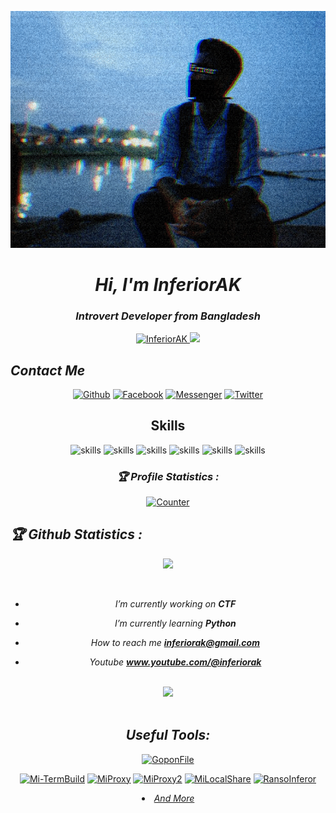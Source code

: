 <p align="center"><img src="inferiorak.gif" /></p>
<h1 align="center"><i>Hi, I'm InferiorAK</i></h1>
<h3 align="center"><i>Introvert Developer from Bangladesh</i></h3>

<p align="center">
  <a href="https://github.com/InferiorAK">
<!--<img height="165" src="https://github-readme-stats.vercel.app/api?username=inferiorak&show_icons=true&include_all_commits=true&theme=react&cache_seconds=3200&hide_border=true" />-->
    <img src="https://github-readme-stats.vercel.app/api?username=InferiorAK&show_icons=true&theme=gotham" alt="InferiorAK" />
  </a>
  <a href="https://github.com/InferiorAK">
     <img src="https://github-readme-stats.vercel.app/api/top-langs/?username=InferiorAK&layout=compact&bg_color=151515&text_color=fff&card_width=445&title_color=fff">
  </a>
</p>

## <i>Contact Me</i>
<div align="center">
  
  [![Github](https://img.shields.io/badge/Github-InferiorAK-orange?style=for-the-badge&logo=github)](https://github.com/InferiorAK)
  [![Facebook](https://img.shields.io/badge/Facebook-InferiorAK-red?style=for-the-badge&logo=facebook)](https://www.facebook.com/InferiorAK)
  [![Messenger](https://img.shields.io/badge/Chat-Messenger-blue?style=for-the-badge&logo=messenger)](https://m.me/InferiorAK)
  [![Twitter](https://img.shields.io/badge/Twitter-InferiorAK-skyblue?style=for-the-badge&logo=twitter)](https://www.twitter.com/InferiorAK)
  
<div>

## Skills
<div align="center">
  
  ![skills](https://img.shields.io/badge/python-3670A0?style=for-the-badge&logo=python&logoColor=ffdd54)
  ![skills](https://img.shields.io/badge/Cprogramming-%2300599C.svg?style=for-the-badge&logo=c&logoColor=white)
  ![skills](https://img.shields.io/badge/Bash-%23121011.svg?style=for-the-badge&logo=gnu-bash&logoColor=white)
  ![skills](https://img.shields.io/badge/Linux-FCC624?style=for-the-badge&logo=linux&logoColor=black)
  ![skills](https://img.shields.io/badge/html5-%23E34F26.svg?style=for-the-badge&logo=html5&logoColor=white)
  ![skills](https://img.shields.io/badge/css3-%231572B6.svg?style=for-the-badge&logo=css3&logoColor=white)
  
</div>

<h3 align="center"><b><i>🏆 Profile Statistics :</i></b></h3>
<p align="center">
  <a href="https://github.com/inferiorak">
   <img height="25" title="Counter" src="https://komarev.com/ghpvc/?username=InferiorAK&color=blueviolet&style=flat-square">
  </a>
</p>

<h2 align="left"><i>🏆 Github Statistics :</i></b></h2>
<p align="center">
  <a href="https://github.com/inferiorak"><img width=550 src="https://github-profile-trophy.vercel.app/?username=InferiorAK&theme=dracula&no-frame=true&title=Followers,Stars,Commit,Repository,Issues"/></a>
</p>
<br>

<i>

- I’m currently working on **CTF**

- I’m currently learning **Python**

- How to reach me **inferiorak@gmail.com**

- Youtube **www.youtube.com/@inferiorak**
  
</i>
 
<br>
<center><img src="https://metrics.lecoq.io/inferiorak?template=classic&achievements=1&achievements.threshold=C&achievements.secrets=true&achievements.display=compact&achievements.limit=0&config.timezone=Asia%2FDhaka"></center>
<br>

## <i>Useful Tools:</i>

<p align="center">
  <a href="https://github.com/InferiorAK/GoponFile"><img title="GoponFile" src="https://github-readme-stats.vercel.app/api/pin/?username=InferiorAK&repo=GoponFile&theme=vision-friendly-dark"></a>
<p align="center">
  <a href="https://github.com/InferiorAK/Mi-TermBuild"><img title="Mi-TermBuild" src="https://github-readme-stats.vercel.app/api/pin/?username=InferiorAK&repo=Mi-TermBuild&theme=vision-friendly-dark"></a>
<a href="https://github.com/InferiorAK/MiProxy"><img title="MiProxy" src="https://github-readme-stats.vercel.app/api/pin/?username=InferiorAK&repo=MiProxy&theme=vision-friendly-dark"></a>
<a href="https://github.com/InferiorAK/MiProxy2"><img title="MiProxy2" src="https://github-readme-stats.vercel.app/api/pin/?username=InferiorAK&repo=MiProxy2&theme=vision-friendly-dark"></a>
<a href="https://github.com/InferiorAK/MiLocalShare"><img title="MiLocalShare" src="https://github-readme-stats.vercel.app/api/pin/?username=InferiorAK&repo=MiLocalShare&theme=vision-friendly-dark"></a>
<a href="https://github.com/InferiorAK/RansoInferor"><img title="RansoInferor" src="https://github-readme-stats.vercel.app/api/pin/?username=InferiorAK&repo=RansoInferor&theme=vision-friendly-dark"></a>

</p>

<li><i><a href="https://github.com/inferiorak?tab=repositories">And More</a></i></li>

<!-- <h3 align="left"><i>Learner<i></h3>
<p align="left" > 
  <a href="https://www.w3schools.com/css/" target="_blank" rel="noreferrer"> 
    <img src="https://raw.githubusercontent.com/devicons/devicon/master/icons/css3/css3-original-wordmark.svg" alt="css3" width="40" height="40"/> 
  </a> 
  <a href="https://www.w3.org/html/" target="_blank" rel="noreferrer"> 
    <img src="https://raw.githubusercontent.com/devicons/devicon/master/icons/html5/html5-original-wordmark.svg" alt="html5" width="40" height="40"/> 
  </a> 
  <a href="https://www.linux.org/" target="_blank" rel="noreferrer"> 
    <img src="https://raw.githubusercontent.com/devicons/devicon/master/icons/linux/linux-original.svg" alt="linux" width="40" height="40"/> 
  </a> 
  <a href="https://www.photoshop.com/en" target="_blank" rel="noreferrer"> 
    <img src="https://raw.githubusercontent.com/devicons/devicon/master/icons/photoshop/photoshop-line.svg" alt="photoshop" width="40" height="40"/> 
  </a> 
  <a href="https://www.python.org" target="_blank" rel="noreferrer"> 
    <img src="https://raw.githubusercontent.com/devicons/devicon/master/icons/python/python-original.svg" alt="python" width="40" height="40"/> 
  </a> 
  <a href="https://www.gnu.org/software/bash/" target="_blank" rel="noreferrer">
    <img src="https://www.vectorlogo.zone/logos/gnu_bash/gnu_bash-icon.svg" alt="bash" width="40" height="40"/>
  </a>
  <a href="https://www.cprogramming.com/" target="_blank" rel="noreferrer">
    <img src="https://raw.githubusercontent.com/devicons/devicon/master/icons/c/c-original.svg" alt="c" width="40" height="40"/>
  </a>
</p>
-->
<br>
